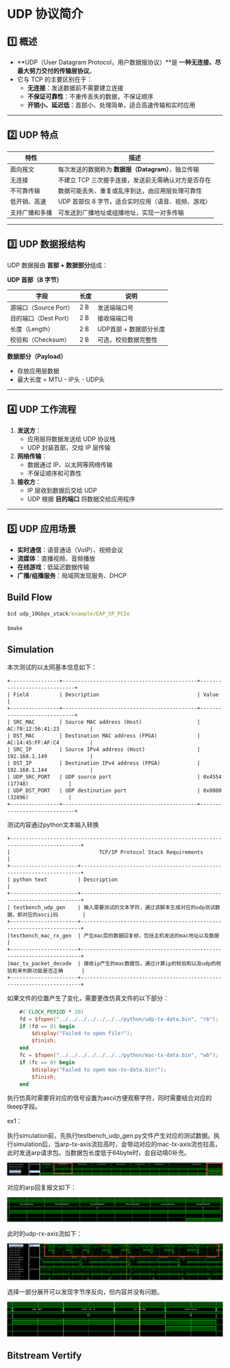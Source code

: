 # UDP 协议简介

## 1️⃣ 概述

- **UDP（User Datagram Protocol，用户数据报协议）**是 **一种无连接、尽最大努力交付的传输层协议**。
- 它与 TCP 的主要区别在于：
  - **无连接**：发送数据前不需要建立连接
  - **不保证可靠性**：不重传丢失的数据，不保证顺序
  - **开销小、延迟低**：首部小、处理简单，适合高速传输和实时应用

------

## 2️⃣ UDP 特点

| 特性           | 描述                                                |
| -------------- | --------------------------------------------------- |
| 面向报文       | 每次发送的数据称为 **数据报（Datagram）**，独立传输 |
| 无连接         | 不建立 TCP 三次握手连接，发送前无需确认对方是否存在 |
| 不可靠传输     | 数据可能丢失、重复或乱序到达，由应用层处理可靠性    |
| 低开销、高速   | UDP 首部仅 8 字节，适合实时应用（语音、视频、游戏） |
| 支持广播和多播 | 可发送到广播地址或组播地址，实现一对多传输          |

------

## 3️⃣ UDP 数据报结构

UDP 数据报由 **首部 + 数据部分**组成：

**UDP 首部（8 字节）**

| 字段                  | 长度 | 说明                   |
| --------------------- | ---- | ---------------------- |
| 源端口（Source Port） | 2 B  | 发送端端口号           |
| 目的端口（Dest Port） | 2 B  | 接收端端口号           |
| 长度（Length）        | 2 B  | UDP首部 + 数据部分长度 |
| 校验和（Checksum）    | 2 B  | 可选，校验数据完整性   |

**数据部分（Payload）**

- 存放应用层数据
- 最大长度 = MTU - IP头 - UDP头

------

## 4️⃣ UDP 工作流程

1. **发送方**：
   - 应用层将数据发送给 UDP 协议栈
   - UDP 封装首部，交给 IP 层传输
2. **网络传输**：
   - 数据通过 IP、以太网等网络传输
   - 不保证顺序和可靠性
3. **接收方**：
   - IP 层收到数据后交给 UDP
   - UDP 根据 **目的端口** 将数据交给应用程序

------

## 5️⃣ UDP 应用场景

- **实时通信**：语音通话（VoIP）、视频会议
- **流媒体**：直播视频、音频播放
- **在线游戏**：低延迟数据传输
- **广播/组播服务**：局域网发现服务、DHCP



## Build Flow



```cmd
$cd udp_10Gbps_stack/example/EAP_5P_PCIe

$make
```



## Simulation



本次测试的以太网基本信息如下：

```shell
+----------------+--------------------------------------------+-----------------------------+
| Field          | Description                                | Value                      |
+----------------+--------------------------------------------+-----------------------------+
| SRC_MAC        | Source MAC address (Host)                  | AC:70:12:56:41:23          |
| DST_MAC        | Destination MAC address (FPGA)             | AC:14:45:FF:AF:C4          |
| SRC_IP         | Source IPv4 address (Host)                 | 192.168.1.149              |
| DST_IP         | Destination IPv4 address (FPGA)            | 192.168.1.144              |
| UDP_SRC_PORT   | UDP source port                            | 0x4554 (17748)             |
| UDP_DST_PORT   | UDP destination port                       | 0x8080 (32896)             |
+----------------+--------------------------------------------+-----------------------------+

```

测试内容通过python文本输入转换

```shell
+---------------------------------------------------------------------------------------------+
|                             TCP/IP Protocol Stack Requirements                              |
+----------------------+----------------------------------------------------------------------+
| python text          | Description                                                          |
+----------------------+----------------------------------------------------------------------+
| testbench_udp_gen    | 输入需要测试的文本字符，通过该脚本生成对应的udp测试数据，即对应的ascii码        |
+----------------------+----------------------------------------------------------------------+
|testbench_mac_rx_gen  | 产生mac层的数据回复帧，包括主机发送的mac地址以及数据                         |
+----------------------+----------------------------------------------------------------------+
|mac_tx_packet_decode  | 接收ip产生的mac数据包，通过计算ip的校验和以及udp的校验和来判断功能是否正确      |
+----------------------+----------------------------------------------------------------------+

```

如果文件的位置产生了变化，需要更改仿真文件的以下部分：

```verilog
    #(`CLOCK_PERIOD * 20)
    fd = $fopen("../../../../../../../python/udp-tx-data.bin", "rb");
    if (fd == 0) begin
        $display("Failed to open file!");
        $finish;
    end
    fc = $fopen("../../../../../../../python/mac-tx-data.bin", "wb");
    if (fc == 0) begin
        $display("Failed to open mac-tx-data.bin!");
        $finish;
    end
```

执行仿真时需要将对应的信号设置为ascii方便观察字符，同时需要结合对应的tkeep字段。

ex1：

执行simulation前，先执行testbench_udp_gen.py文件产生对应的测试数据。执行simulation后，当arp-tx-axis流拉高时，会带动对应的mac-tx-axis流也拉高，此时发送arp请求包。当数据包长度低于64byte时，会自动填0补充。

![image-20251024102541195](img/image-20251024102541195.png)

对应的arp回复报文如下：

![image-20251024102739070](img/image-20251024102739070.png)

此时的udp-rx-axis流如下：

![image-20251024102939232](img/image-20251024102939232.png)

选择一部分展开可以发现字节序反向，但内容并没有问题。

![image-20251024103001559](img/image-20251024103001559.png)



## Bitstream Vertify
